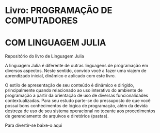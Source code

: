 # Livro: PROGRAMAÇÃO DE COMPUTADORES 
#        COM LINGUAGEM JULIA

Repositório do livro de Linguagem Julia

A linguagem Julia é diferente de outras linguagens de programação em diversos aspectos. Neste sentido, convido você a fazer uma viajem de aprendizado inicial, dinâmico e aplicado com este livro.

O estilo de apresentação de seu conteúdo é dinâmico e dirigido, principalmente quando relacionado ao uso interativo do ambiente de programação a partir da orientação de uso de diversas funcionalidades contextualizadas. Para seu estudo parte-se do pressuposto de que você possui bons conhecimentos de lógica de programação, além da devida destreza de uso de seu sistema operacional no tocante aos procedimentos de gerenciamento de arquivos e diretórios (pastas).

Para divertir-se baixe-o aqui
